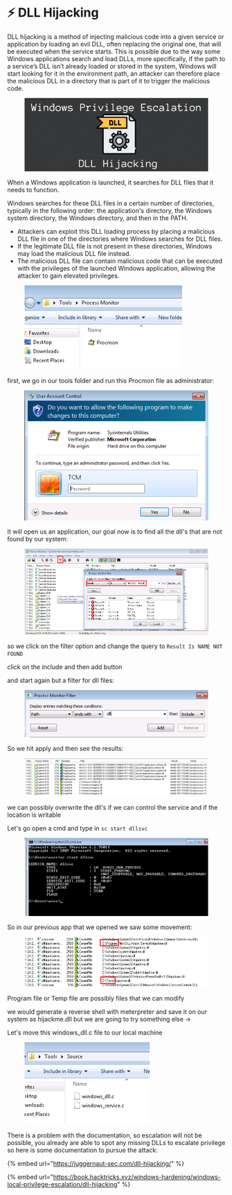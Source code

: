 # ⚡ DLL Hijacking

DLL hijacking is a method of injecting malicious code into a given service or application by loading an evil DLL, often replacing the original one, that will be executed when the service starts. This is possible due to the way some Windows applications search and load DLLs, more specifically, if the path to a service’s DLL isn’t already loaded or stored in the system, Windows will start looking for it in the environment path, an attacker can therefore place the malicious DLL in a directory that is part of it to trigger the malicious code.

<figure><img src="../../../../.gitbook/assets/image (131).png" alt=""><figcaption></figcaption></figure>

When a Windows application is launched, it searches for DLL files that it needs to function.

Windows searches for these DLL files in a certain number of directories, typically in the following order: the application's directory, the Windows system directory, the Windows directory, and then in the PATH.

* Attackers can exploit this DLL loading process by placing a malicious DLL file in one of the directories where Windows searches for DLL files.
* If the legitimate DLL file is not present in these directories, Windows may load the malicious DLL file instead.
* The malicious DLL file can contain malicious code that can be executed with the privileges of the launched Windows application, allowing the attacker to gain elevated privileges.

<figure><img src="../../../../.gitbook/assets/image (132).png" alt=""><figcaption></figcaption></figure>

first, we go in our tools folder and run this Procmon file as administrator:

<figure><img src="../../../../.gitbook/assets/image (133).png" alt=""><figcaption></figcaption></figure>

It will open us an application, our goal now is to find all the dll's that are not found by our system:

<figure><img src="../../../../.gitbook/assets/image (134).png" alt=""><figcaption></figcaption></figure>

so we click on the filter option and change the query to `Result Is NAME NOT FOUND`

click on the include and then add button&#x20;

and start again but a filter for dll files:

<figure><img src="../../../../.gitbook/assets/image (135).png" alt=""><figcaption></figcaption></figure>

So we hit apply and then see the results:

<figure><img src="../../../../.gitbook/assets/image (136).png" alt=""><figcaption></figcaption></figure>

we can possibly overwrite the dll's if we can control the service and if the location is writable&#x20;

Let's go open a cmd and type in `sc start dllsvc`

<figure><img src="../../../../.gitbook/assets/image (137).png" alt=""><figcaption></figcaption></figure>

So in our previous app that we opened we saw some movement:

<figure><img src="../../../../.gitbook/assets/image (138).png" alt=""><figcaption></figcaption></figure>

Program file or Temp file are possibly files that we can modify

we would generate a reverse shell with meterpreter and save it on our system as hijackme.dll but we are going to try something else ->

Let's move this windows\_dll.c file to our local machine

<figure><img src="../../../../.gitbook/assets/image.png" alt=""><figcaption></figcaption></figure>

There is a problem with the documentation, so escalation will not be possible, you already are able to spot any missing DLLs to escalate privilege so here is some documentation to pursue the attack:

{% embed url="https://juggernaut-sec.com/dll-hijacking/" %}

{% embed url="https://book.hacktricks.xyz/windows-hardening/windows-local-privilege-escalation/dll-hijacking" %}
